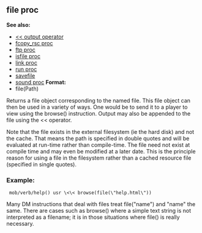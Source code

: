 ## file proc
**See also:**
+   [\<\< output operator](/ref/operator/%3c%3c/output.md) 
+   [fcopy_rsc proc](/ref/proc/fcopy_rsc.md) 
+   [ftp proc](/ref/proc/ftp.md) 
+   [isfile proc](/ref/proc/isfile.md) 
+   [link proc](/ref/proc/link.md) 
+   [run proc](/ref/proc/run.md) 
+   [savefile](/ref/savefile.md) 
+   [sound proc](/ref/proc/sound.md) <!-- -->
**Format:**
+   file(Path)


Returns a file object corresponding to the named file. This
file object can then be used in a variety of ways. One would be to send
it to a player to view using the browse() instruction. Output may also
be appended to the file using the \<\< operator. 

Note that the
file exists in the external filesystem (ie the hard disk) and not the
cache. That means the path is specified in double quotes and will be
evaluated at run-time rather than compile-time. The file need not exist
at compile time and may even be modified at a later date. This is the
principle reason for using a file in the filesystem rather than a cached
resource file (specified in single quotes).
### Example:

```
 mob/verb/help() usr \<\< browse(file(\"help.html\"))

```
 

Many DM instructions that deal with files treat
file(\"name\") and \"name\" the same. There are cases such as browse()
where a simple text string is not interpreted as a filename; it is in
those situations where file() is really necessary.